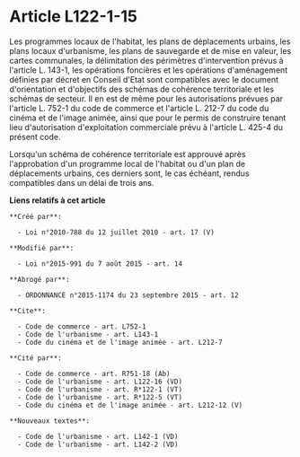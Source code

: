 # Article L122-1-15

Les programmes locaux de l'habitat, les plans de déplacements urbains,      les plans locaux d'urbanisme, les plans de
sauvegarde et de mise en valeur, les cartes communales, la délimitation des périmètres d'intervention prévus à l'article L.
143-1, les opérations foncières et les opérations d'aménagement définies par décret en Conseil d'Etat sont compatibles avec
le document d'orientation et d'objectifs des schémas de cohérence territoriale et les schémas de secteur. Il en est de même
pour les autorisations prévues par l'article L. 752-1 du code de commerce et l'article L. 212-7 du code du cinéma et de
l'image animée, ainsi que pour le permis de construire tenant lieu d'autorisation d'exploitation commerciale prévu à
l'article L. 425-4 du présent code. 

Lorsqu'un schéma de cohérence territoriale est approuvé après l'approbation d'un programme local de l'habitat ou d'un plan de
déplacements urbains, ces derniers sont, le cas échéant, rendus compatibles dans un délai de trois ans.

**Liens relatifs à cet article**

	**Créé par**:

	  - Loi n°2010-788 du 12 juillet 2010 - art. 17 (V)

	**Modifié par**:

	  - Loi n°2015-991 du 7 août 2015 - art. 14

	**Abrogé par**:

	  - ORDONNANCE n°2015-1174 du 23 septembre 2015 - art. 12

	**Cite**:

	  - Code de commerce - art. L752-1
	  - Code de l'urbanisme - art. L143-1
	  - Code du cinéma et de l'image animée - art. L212-7

	**Cité par**:

	  - Code de commerce - art. R751-18 (Ab)
	  - Code de l'urbanisme - art. L122-16 (VD)
	  - Code de l'urbanisme - art. R*122-1 (VT)
	  - Code de l'urbanisme - art. R*122-5 (VT)
	  - Code du cinéma et de l'image animée - art. L212-12 (V)

	**Nouveaux textes**:

	  - Code de l'urbanisme - art. L142-1 (VD)
	  - Code de l'urbanisme - art. L142-2 (VD)
